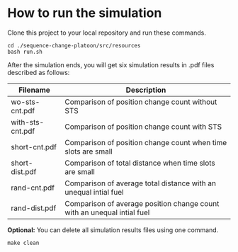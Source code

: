# How to run the simulation

Clone this project to your local repository and run these commands.

```
cd ./sequence-change-platoon/src/resources
bash run.sh
```

After the simulation ends, you will get six simulation results in .pdf files described as follows:

| Filename | Description |
| ------ | ------ |
| wo-sts-cnt.pdf | Comparison of position change count without STS |
| with-sts-cnt.pdf | Comparison of position change count with STS |
| short-cnt.pdf | Comparison of position change count when time slots are small |
| short-dist.pdf | Comparison of total distance when time slots are small |
| rand-cnt.pdf | Comparison of average total distance with an unequal intial fuel |
| rand-dist.pdf | Comparison of average position change count with an unequal intial fuel |

**Optional:** You can delete all simulation results files using one command.

```
make clean
```